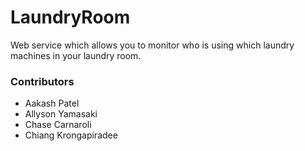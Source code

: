 # LaundryRoom
Web service which allows you to monitor who is using which laundry machines in your laundry room.

### Contributors
- Aakash Patel  
- Allyson Yamasaki   
- Chase Carnaroli  
- Chiang Krongapiradee  
